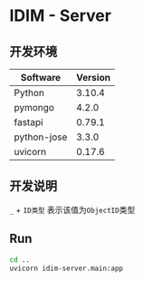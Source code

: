 # IDIM - Server

## 开发环境

| Software    | Version |
| ----------- | ------- |
| Python      | 3.10.4  |
| pymongo     | 4.2.0   |
| fastapi     | 0.79.1  |
| python-jose | 3.3.0   |
| uvicorn     | 0.17.6  |

## 开发说明

`_` + `ID类型` 表示该值为`ObjectID`类型

## Run

```sh
cd ..
uvicorn idim-server.main:app
```
